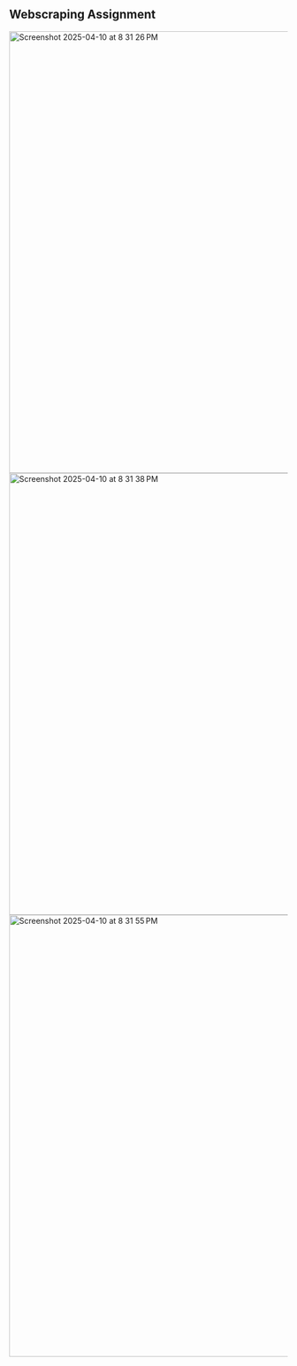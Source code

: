 ## Webscraping Assignment 

<img width="798" alt="Screenshot 2025-04-10 at 8 31 26 PM" src="https://github.com/user-attachments/assets/15068215-353f-4ae4-b8a4-068fb9f7baf5" />
<img width="798" alt="Screenshot 2025-04-10 at 8 31 38 PM" src="https://github.com/user-attachments/assets/9fd039b8-8bc5-42b3-b41e-f84a6e811ac5" />
<img width="798" alt="Screenshot 2025-04-10 at 8 31 55 PM" src="https://github.com/user-attachments/assets/da27f716-cdff-4e71-b75b-9f866858e46b" />
